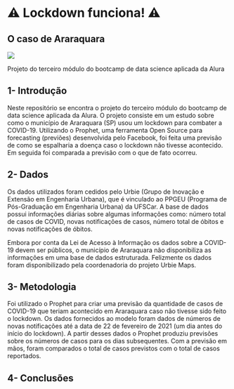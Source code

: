 # ⚠️ Lockdown funciona! ⚠️
## O caso de Araraquara

![](https://static.6minutos.uol.com.br/2021/03/shutterstock_1845160789-1200x675.jpg)

Projeto do terceiro módulo do bootcamp de data science aplicada da Alura

## 1- Introdução

Neste repositório se encontra o projeto do terceiro módulo do bootcamp de data science aplicada da Alura.
O projeto consiste em um estudo sobre como o município de Araraquara (SP) usou um lockdown para combater a COVID-19.
Utilizando o Prophet, uma ferramenta Open Source para forecasting (previões) desenvolvida pelo Facebook, foi feita uma previsão de como se espalharia a doença caso o lockdown não tivesse acontecido. Em seguida foi comparada a previsão com o que de fato ocorreu. 

## 2- Dados

Os dados utilizados foram cedidos pelo Urbie (Grupo de Inovação e Extensão em Engenharia Urbana), que é vinculado ao PPGEU (Programa de Pós-Graduação em Engenharia Urbana) da UFSCar. A base de dados possui informações diárias sobre algumas informações como: número total de casos de COVID, novas notificações de casos, número total de óbitos e novas notificações de óbitos. 

Embora por conta da Lei de Acesso à Informação os dados sobre a COVID-19 devem ser públicos, o município de Araraquara não disponibiliza as informações em uma base de dados estruturada. Felizmente os dados foram disponibilizado pela coordenadoria do projeto Urbie Maps.

## 3- Metodologia

Foi utilizado o Prophet para criar uma previsão da quantidade de casos de COVID-19 que teriam acontecido em Araraquara caso não tivesse sido feito o lockdown. Os dados fornecidos ao modelo foram dados de números de novas notificações até a data de 22 de fevereiro de 2021 (um dia antes do início do lockdown). A partir desses dados o Prophet produziu previsões sobre os números de casos para os dias subsequentes. Com a previsão em mãos, foram comparados o total de casos previstos com o total de casos reportados.

## 4- Conclusões

